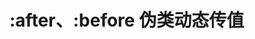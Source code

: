 # :after、:before 伪类动态传值



*<!-- :after、:before 伪类动态传值 -->*

  *<!-- https://blog.csdn.net/qq_40113688/article/details/104972724 -->*

  *<!-- vue组件利用css var(--变量)实现动态修改伪类属性（::before、::after） -->*

  *<!-- https://huaweicloud.csdn.net/639fefecdacf622b8df90aed.html -->*